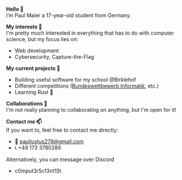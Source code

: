 <b>Hello 👋</b><br>
I’m Paul Maier a 17-year-old student from Germany.

<b>My interests 👀</b><br>
I'm pretty much interested in everything that has to do with computer science, but my focus lies on:
- Web development
- Cybersecurity, Capture-the-Flag

<b>My current projects 🌱</b><br>
- Building useful software for my school @Birklehof
- Different competitions ([Bundeswettbewerb Informatik](https://bwinf.de/bundeswettbewerb/), etc.)
- Learning Rust 🦀

<b>Collaborations 💞️</b><br>
I'm not really planning to collaborating on anything, but I'm open for it!

<b>Contact me 📫</b><br>
If you want to, feel free to contact me directly:
- 📧 pauljustus279@gmail.com
- 📞 +49 173 3780289

Alternatively, you can message over Discord
- c0mput3r5c13nt15t
